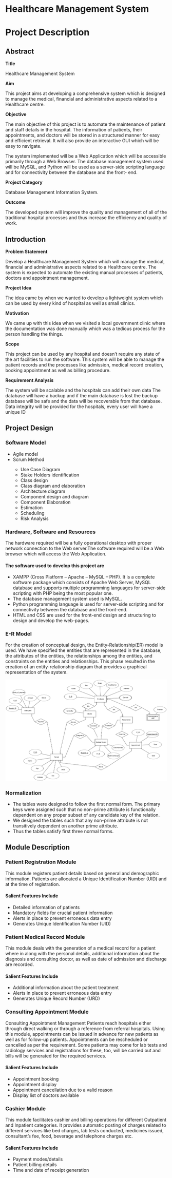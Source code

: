 # Healthcare Management System

<h1> Project Description </h1>
<h2>Abstract</h2>
  <b>Title</b><p>Healthcare Management System</p>
  <b>Aim</b><p>This project aims at developing a comprehensive system which is designed to manage the medical, financial and administrative aspects related to a Healthcare centre.</p>
  <b>Objective</b><p>The main objective of this project is to automate the maintenance of patient and staff details in the hospital. The       information of patients, their appointments, and doctors will be stored in a structured manner for easy and efficient retrieval. It will   also provide an interactive GUI which will be easy to navigate.</p>
  <p>The system implemented will be a Web Application which will be accessible primarily through a Web Browser. The database management system   used will be MySQL, and Python will be used as a server-side scripting language and for connectivity between the database and the front-   end.</p>
  <b>Project Category</b><p>Database Management Information System.</p>
  <b>Outcome</b><p>The developed system will improve the quality and management of all of the traditional hospital processes and thus increase the efficiency and quality of work.</p>

<h2> Introduction </h2>
<b>Problem Statement</b>
<p>Develop a Healthcare Management System which will manage the medical, financial and administrative aspects related to a Healthcare centre. The system is expected to automate the existing manual processes of patients, doctors and appointment management.</p>
<b>Project Idea</b>
<p>The idea came by when we wanted to develop a lightweight system which can be used by every kind of hospital as well as small clinics.</p>
<b>Motivation</b>
<p>We came up with this idea when we visited a local government clinic where the documentation was done manually which was a tedious process for the person handling the things.</p>
<b>Scope</b>
<p>This project can be used by any hospital and doesn’t require any state of the art facilities to run the software. This system will be able to manage the patient records and the processes like admission, medical record creation, booking appointment as well as billing procedure.</p>
<b>Requirement Analysis</b>
<p>The system will be scalable and the hospitals can add their own data
The database will have a backup and if the main database is lost the backup database will be safe and the data will be recoverable from that database. Data integrity will be provided for the hospitals, every user will have a unique ID</p>


<h2>Project Design </h2>
<h3>Software Model</h3>
<ul>
  <li>Agile model</li>
  <li>Scrum Method</li>
  <ul>
    <li>Use Case Diagram</li>
    <li>Stake Holders identification</li>
    <li>Class design</li>
    <li>Class diagram and elaboration</li>
    <li>Architecture diagram</li>
    <li>Component design and diagram</li>
    <li>Component Elaboration</li>
    <li>Estimation</li>
    <li>Scheduling</li>
    <li>Risk Analysis</li>
  </ul>
  </ul>
<h3>Hardware, Software and Resources</h3>
<p>The hardware required will be a fully operational desktop with proper network connection to the Web server.The software required will be a Web browser which will access the Web Application.</p>
<h4>The software used to develop this project are</h4>
  <ul>
    <li>XAMPP (Cross Platform – Apache – MySQL – PHP). It is a complete software package which consists of Apache Web Server, MySQL database and supports multiple programming languages for server-side scripting with PHP being the most popular one.</li>
    <li>The database management system used is MySQL.</li>
    <li>Python programming language is used for server-side scripting and for connectivity between the database and the front-end.</li>
<li>HTML and CSS are used for the front-end design and structuring to design and develop the web-pages.</li>
  </ul></p>
  
<h3>E-R Model</h3>
<p>For the creation of conceptual design, the Entity-Relationship(ER) model is used. We have specified the entities that are represented in the database, the attributes of the entities, the relationships among the entities, and constraints on the entities and relationships. This phase resulted in the creation of an entity-relationship diagram that provides a graphical representation of the system.</p>
<p><img src = "https://github.com/bhavesh-gulabani/Healthcare-Management-System/blob/master/Images/ER-Diagram.png" alt = "ER Diagram"></p>

<h3>Normalization</h3>
<p><ul>
  <li>The tables were designed to follow the first normal form. The primary keys were assigned such that no non-prime attribute is functionally dependent on any proper subset of any candidate key of the relation.</li>
<li>We designed the tables such that any non-prime attribute is not transitively dependent on another prime attribute.</li>
  <li>Thus the tables satisfy first three normal forms.</li>
  </ul>
<h2>Module Description </h2>
<h3>Patient Registration Module</h3>
<p>This module registers patient details based on general and demographic information. Patients are allocated a Unique Identification Number (UID) and at the time of registration.</p>
<h4>Salient Features Include</h4>
<ul>
  <li>Detailed information of patients</li>
  <li>Mandatory fields for crucial patient information</li>
  <li>Alerts in place to prevent erroneous data entry</li>
  <li>Generates Unique Identification Number (UID)</li>
 </ul> 
  <h3>Patient Medical Record Module</h3>
<p>This module deals with the generation of a medical record for a patient where in along with the personal details, additional information about the diagnosis and consulting doctor, as well as date of admission and discharge are recorded.</p>
<h4>Salient Features Include</h4>
<ul>
  <li>Additional information about the patient treatment</li>
  <li>Alerts in place to prevent erroneous data entry</li>
  <li>Generates Unique Record Number (URD)</li>
  </ul>
<h3>Consulting Appointment Module</h3>
<p>Consulting Appointment Management Patients reach hospitals either through direct walking or through a reference from referral hospitals. Using this module, appointments can be issued in advance for new patients as well as for follow-up patients. Appointments can be rescheduled or cancelled as per the requirement. Some patients may come for lab tests and radiology services and registrations for these, too, will be carried out and bills will be generated for the required services.</p>
<h4>Salient Features Include</h4>
<ul>
  <li>Appointment booking</li>
  <li>Appointment display</li>
  <li>Appointment cancellation due to a valid reason</li>
  <li>Display list of doctors available</li>
  </ul>
<h3>Cashier Module</h3>
<p>This module facilitates cashier and billing operations for different Outpatient and Inpatient categories. It provides automatic posting of charges related to different services like bed charges, lab tests conducted, medicines issued, consultant’s fee, food, beverage and telephone charges etc.</p>
  <h4>Salient Features Include</h4>
  <ul>
    <li>Payment modes/details</li>
    <li>Patient billing details</li>
    <li>Time and date of receipt generation</li>
  </ul>
